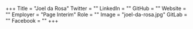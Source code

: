 +++
Title = "Joel da Rosa"
Twitter = ""
LinkedIn = ""
GitHub = ""
Website = ""
Employer = "Page Interim"
Role = ""
Image = "joel-da-rosa.jpg"
GitLab = ""
Facebook = ""
+++
